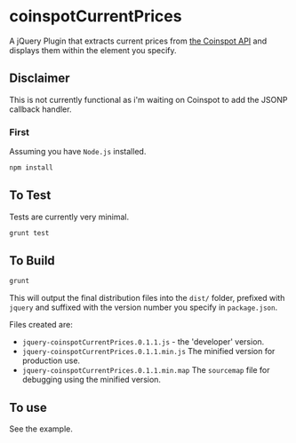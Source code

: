 coinspotCurrentPrices
=====================

A jQuery Plugin that extracts current prices from
[the Coinspot API](https://www.coinspot.com.au/api) and displays them within the element you specify.

## Disclaimer

This is not currently functional as i'm waiting on Coinspot to add the JSONP callback handler.

### First

Assuming you have `Node.js` installed.

```bash
npm install
```

## To Test

Tests are currently very minimal.

```bash
grunt test
```

## To Build

```bash
grunt
```

This will output the final distribution files into the `dist/` folder, prefixed with `jquery` and suffixed with the version number you specify in `package.json`.

Files created are:

* `jquery-coinspotCurrentPrices.0.1.1.js` - the 'developer' version.
* `jquery-coinspotCurrentPrices.0.1.1.min.js` The minified version for production use.
* `jquery-coinspotCurrentPrices.0.1.1.min.map` The `sourcemap` file for debugging using the minified version.

## To use

See the example.

